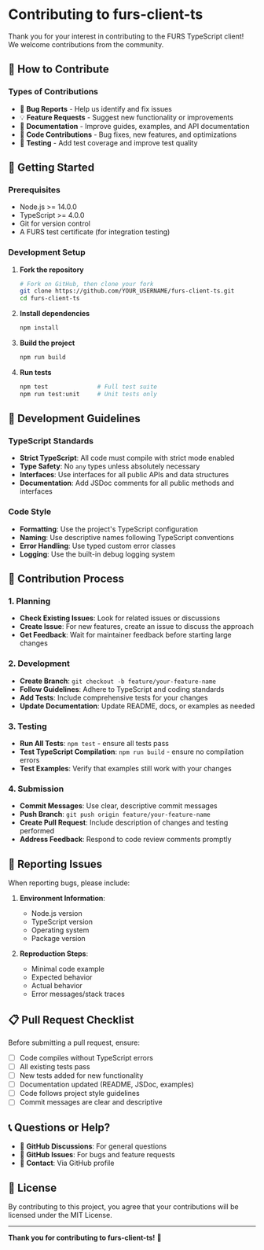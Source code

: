 # Contributing to furs-client-ts

Thank you for your interest in contributing to the FURS TypeScript client! We welcome contributions from the community.

## 🎯 How to Contribute

### Types of Contributions

- 🐛 **Bug Reports** - Help us identify and fix issues
- 💡 **Feature Requests** - Suggest new functionality or improvements
- 📖 **Documentation** - Improve guides, examples, and API documentation
- 🔧 **Code Contributions** - Bug fixes, new features, and optimizations
- 🧪 **Testing** - Add test coverage and improve test quality

## 🚀 Getting Started

### Prerequisites

- Node.js >= 14.0.0
- TypeScript >= 4.0.0
- Git for version control
- A FURS test certificate (for integration testing)

### Development Setup

1. **Fork the repository**
   ```bash
   # Fork on GitHub, then clone your fork
   git clone https://github.com/YOUR_USERNAME/furs-client-ts.git
   cd furs-client-ts
   ```

2. **Install dependencies**
   ```bash
   npm install
   ```

3. **Build the project**
   ```bash
   npm run build
   ```

4. **Run tests**
   ```bash
   npm test              # Full test suite
   npm run test:unit     # Unit tests only
   ```

## 📝 Development Guidelines

### TypeScript Standards

- **Strict TypeScript**: All code must compile with strict mode enabled
- **Type Safety**: No `any` types unless absolutely necessary
- **Interfaces**: Use interfaces for all public APIs and data structures
- **Documentation**: Add JSDoc comments for all public methods and interfaces

### Code Style

- **Formatting**: Use the project's TypeScript configuration
- **Naming**: Use descriptive names following TypeScript conventions
- **Error Handling**: Use typed custom error classes
- **Logging**: Use the built-in debug logging system

## 🔄 Contribution Process

### 1. Planning

- **Check Existing Issues**: Look for related issues or discussions
- **Create Issue**: For new features, create an issue to discuss the approach
- **Get Feedback**: Wait for maintainer feedback before starting large changes

### 2. Development

- **Create Branch**: `git checkout -b feature/your-feature-name`
- **Follow Guidelines**: Adhere to TypeScript and coding standards
- **Add Tests**: Include comprehensive tests for your changes
- **Update Documentation**: Update README, docs, or examples as needed

### 3. Testing

- **Run All Tests**: `npm test` - ensure all tests pass
- **Test TypeScript Compilation**: `npm run build` - ensure no compilation errors
- **Test Examples**: Verify that examples still work with your changes

### 4. Submission

- **Commit Messages**: Use clear, descriptive commit messages
- **Push Branch**: `git push origin feature/your-feature-name`
- **Create Pull Request**: Include description of changes and testing performed
- **Address Feedback**: Respond to code review comments promptly

## 🐛 Reporting Issues

When reporting bugs, please include:

1. **Environment Information**:
   - Node.js version
   - TypeScript version
   - Operating system
   - Package version

2. **Reproduction Steps**:
   - Minimal code example
   - Expected behavior
   - Actual behavior
   - Error messages/stack traces

## 📋 Pull Request Checklist

Before submitting a pull request, ensure:

- [ ] Code compiles without TypeScript errors
- [ ] All existing tests pass
- [ ] New tests added for new functionality
- [ ] Documentation updated (README, JSDoc, examples)
- [ ] Code follows project style guidelines
- [ ] Commit messages are clear and descriptive

## 📞 Questions or Help?

- 💬 **GitHub Discussions**: For general questions
- 🐛 **GitHub Issues**: For bugs and feature requests
- 📧 **Contact**: Via GitHub profile

## 📄 License

By contributing to this project, you agree that your contributions will be licensed under the MIT License.

---

**Thank you for contributing to furs-client-ts!** 🚀
